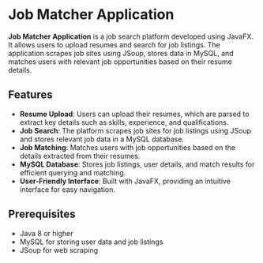# Job Matcher Application

**Job Matcher Application** is a job search platform developed using JavaFX. It allows users to upload resumes and search for job listings. The application scrapes job sites using JSoup, stores data in MySQL, and matches users with relevant job opportunities based on their resume details.

## Features

- **Resume Upload**: Users can upload their resumes, which are parsed to extract key details such as skills, experience, and qualifications.
- **Job Search**: The platform scrapes job sites for job listings using JSoup and stores relevant job data in a MySQL database.
- **Job Matching**: Matches users with job opportunities based on the details extracted from their resumes.
- **MySQL Database**: Stores job listings, user details, and match results for efficient querying and matching.
- **User-Friendly Interface**: Built with JavaFX, providing an intuitive interface for easy navigation.

## Prerequisites

- Java 8 or higher
- MySQL for storing user data and job listings
- JSoup for web scraping
